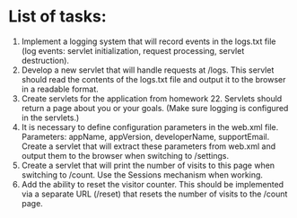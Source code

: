 # List of tasks:
1. Implement a logging system that will record events in the logs.txt file (log events: servlet initialization, request processing, servlet destruction).
2. Develop a new servlet that will handle requests at /logs. This servlet should read the contents of the logs.txt file and output it to the browser in a readable format.
3. Create servlets for the application from homework 22. Servlets should return a page about you or your goals. (Make sure logging is configured in the servlets.)
4. It is necessary to define configuration parameters in the web.xml file. Parameters: appName, appVersion, developerName, supportEmail. Create a servlet that will extract these parameters from web.xml and output them to the browser when switching to /settings.
5. Create a servlet that will print the number of visits to this page when switching to /count. Use the Sessions mechanism when working.
6. Add the ability to reset the visitor counter. This should be implemented via a separate URL (/reset) that resets the number of visits to the /count page.
